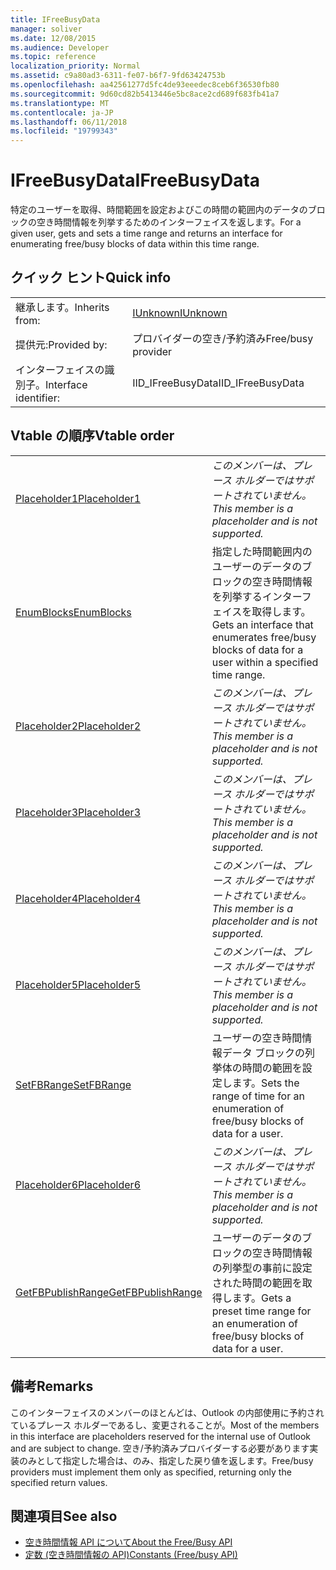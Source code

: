 ```yaml
---
title: IFreeBusyData
manager: soliver
ms.date: 12/08/2015
ms.audience: Developer
ms.topic: reference
localization_priority: Normal
ms.assetid: c9a80ad3-6311-fe07-b6f7-9fd63424753b
ms.openlocfilehash: aa42561277d5fc4de93eeedec8ceb6f36530fb80
ms.sourcegitcommit: 9d60cd82b5413446e5bc8ace2cd689f683fb41a7
ms.translationtype: MT
ms.contentlocale: ja-JP
ms.lasthandoff: 06/11/2018
ms.locfileid: "19799343"
---
```

# <a name="ifreebusydata"></a><span data-ttu-id="e7eae-102">IFreeBusyData</span><span class="sxs-lookup"><span data-stu-id="e7eae-102">IFreeBusyData</span></span>

<span data-ttu-id="e7eae-103">特定のユーザーを取得、時間範囲を設定およびこの時間の範囲内のデータのブロックの空き時間情報を列挙するためのインターフェイスを返します。</span><span class="sxs-lookup"><span data-stu-id="e7eae-103">For a given user, gets and sets a time range and returns an interface for enumerating free/busy blocks of data within this time range.</span></span>
  
## <a name="quick-info"></a><span data-ttu-id="e7eae-104">クイック ヒント</span><span class="sxs-lookup"><span data-stu-id="e7eae-104">Quick info</span></span>

|||
|:-----|:-----|
|<span data-ttu-id="e7eae-105">継承します。</span><span class="sxs-lookup"><span data-stu-id="e7eae-105">Inherits from:</span></span>  <br/> |[<span data-ttu-id="e7eae-106">IUnknown</span><span class="sxs-lookup"><span data-stu-id="e7eae-106">IUnknown</span></span>](http://msdn.microsoft.com/library/33f1d79a-33fc-4ce5-a372-e08bda378332%28Office.15%29.aspx) <br/> |
|<span data-ttu-id="e7eae-107">提供元:</span><span class="sxs-lookup"><span data-stu-id="e7eae-107">Provided by:</span></span>  <br/> |<span data-ttu-id="e7eae-108">プロバイダーの空き/予約済み</span><span class="sxs-lookup"><span data-stu-id="e7eae-108">Free/busy provider</span></span>  <br/> |
|<span data-ttu-id="e7eae-109">インターフェイスの識別子。</span><span class="sxs-lookup"><span data-stu-id="e7eae-109">Interface identifier:</span></span>  <br/> |<span data-ttu-id="e7eae-110">IID_IFreeBusyData</span><span class="sxs-lookup"><span data-stu-id="e7eae-110">IID_IFreeBusyData</span></span>  <br/> |
   
## <a name="vtable-order"></a><span data-ttu-id="e7eae-111">Vtable の順序</span><span class="sxs-lookup"><span data-stu-id="e7eae-111">Vtable order</span></span>

|||
|:-----|:-----|
|[<span data-ttu-id="e7eae-112">Placeholder1</span><span class="sxs-lookup"><span data-stu-id="e7eae-112">Placeholder1</span></span>](ifreebusydata-placeholder1.md) <br/> | <span data-ttu-id="e7eae-113">*このメンバーは、プレース ホルダーではサポートされていません。*</span><span class="sxs-lookup"><span data-stu-id="e7eae-113">*This member is a placeholder and is not supported.*</span></span>  <br/> |
|[<span data-ttu-id="e7eae-114">EnumBlocks</span><span class="sxs-lookup"><span data-stu-id="e7eae-114">EnumBlocks</span></span>](ifreebusydata-enumblocks.md) <br/> |<span data-ttu-id="e7eae-115">指定した時間範囲内のユーザーのデータのブロックの空き時間情報を列挙するインターフェイスを取得します。</span><span class="sxs-lookup"><span data-stu-id="e7eae-115">Gets an interface that enumerates free/busy blocks of data for a user within a specified time range.</span></span>  <br/> |
|[<span data-ttu-id="e7eae-116">Placeholder2</span><span class="sxs-lookup"><span data-stu-id="e7eae-116">Placeholder2</span></span>](ifreebusydata-placeholder2.md) <br/> | <span data-ttu-id="e7eae-117">*このメンバーは、プレース ホルダーではサポートされていません。*</span><span class="sxs-lookup"><span data-stu-id="e7eae-117">*This member is a placeholder and is not supported.*</span></span>  <br/> |
|[<span data-ttu-id="e7eae-118">Placeholder3</span><span class="sxs-lookup"><span data-stu-id="e7eae-118">Placeholder3</span></span>](ifreebusydata-placeholder3.md) <br/> | <span data-ttu-id="e7eae-119">*このメンバーは、プレース ホルダーではサポートされていません。*</span><span class="sxs-lookup"><span data-stu-id="e7eae-119">*This member is a placeholder and is not supported.*</span></span>  <br/> |
|[<span data-ttu-id="e7eae-120">Placeholder4</span><span class="sxs-lookup"><span data-stu-id="e7eae-120">Placeholder4</span></span>](ifreebusydata-placeholder4.md) <br/> | <span data-ttu-id="e7eae-121">*このメンバーは、プレース ホルダーではサポートされていません。*</span><span class="sxs-lookup"><span data-stu-id="e7eae-121">*This member is a placeholder and is not supported.*</span></span>  <br/> |
|[<span data-ttu-id="e7eae-122">Placeholder5</span><span class="sxs-lookup"><span data-stu-id="e7eae-122">Placeholder5</span></span>](ifreebusydata-placeholder5.md) <br/> | <span data-ttu-id="e7eae-123">*このメンバーは、プレース ホルダーではサポートされていません。*</span><span class="sxs-lookup"><span data-stu-id="e7eae-123">*This member is a placeholder and is not supported.*</span></span>  <br/> |
|[<span data-ttu-id="e7eae-124">SetFBRange</span><span class="sxs-lookup"><span data-stu-id="e7eae-124">SetFBRange</span></span>](ifreebusydata-setfbrange.md) <br/> |<span data-ttu-id="e7eae-125">ユーザーの空き時間情報データ ブロックの列挙体の時間の範囲を設定します。</span><span class="sxs-lookup"><span data-stu-id="e7eae-125">Sets the range of time for an enumeration of free/busy blocks of data for a user.</span></span>  <br/> |
|[<span data-ttu-id="e7eae-126">Placeholder6</span><span class="sxs-lookup"><span data-stu-id="e7eae-126">Placeholder6</span></span>](ifreebusydata-placeholder6.md) <br/> | <span data-ttu-id="e7eae-127">*このメンバーは、プレース ホルダーではサポートされていません。*</span><span class="sxs-lookup"><span data-stu-id="e7eae-127">*This member is a placeholder and is not supported.*</span></span>  <br/> |
|[<span data-ttu-id="e7eae-128">GetFBPublishRange</span><span class="sxs-lookup"><span data-stu-id="e7eae-128">GetFBPublishRange</span></span>](ifreebusydata-getfbpublishrange.md) <br/> |<span data-ttu-id="e7eae-129">ユーザーのデータのブロックの空き時間情報の列挙型の事前に設定された時間の範囲を取得します。</span><span class="sxs-lookup"><span data-stu-id="e7eae-129">Gets a preset time range for an enumeration of free/busy blocks of data for a user.</span></span>  <br/> |
   
## <a name="remarks"></a><span data-ttu-id="e7eae-130">備考</span><span class="sxs-lookup"><span data-stu-id="e7eae-130">Remarks</span></span>

<span data-ttu-id="e7eae-131">このインターフェイスのメンバーのほとんどは、Outlook の内部使用に予約されているプレース ホルダーであるし、変更されることが。</span><span class="sxs-lookup"><span data-stu-id="e7eae-131">Most of the members in this interface are placeholders reserved for the internal use of Outlook and are subject to change.</span></span> <span data-ttu-id="e7eae-132">空き/予約済みプロバイダーする必要があります実装のみとして指定した場合は、のみ、指定した戻り値を返します。</span><span class="sxs-lookup"><span data-stu-id="e7eae-132">Free/busy providers must implement them only as specified, returning only the specified return values.</span></span>
  
## <a name="see-also"></a><span data-ttu-id="e7eae-133">関連項目</span><span class="sxs-lookup"><span data-stu-id="e7eae-133">See also</span></span>

- [<span data-ttu-id="e7eae-134">空き時間情報 API について</span><span class="sxs-lookup"><span data-stu-id="e7eae-134">About the Free/Busy API</span></span>](about-the-free-busy-api.md)
- [<span data-ttu-id="e7eae-135">定数 (空き時間情報の API)</span><span class="sxs-lookup"><span data-stu-id="e7eae-135">Constants (Free/busy API)</span></span>](constants-free-busy-api.md)

